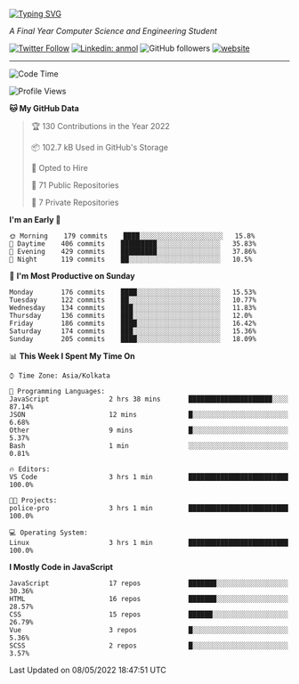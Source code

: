 [![Typing SVG](https://readme-typing-svg.herokuapp.com?lines=HI%2C+I'm+Tonal;I'm+a+MEVN+Stack+Developer)](https://git.io/typing-svg)

<p><em>A Final Year Computer Science and Engineering Student</em></p>

[![Twitter Follow](https://img.shields.io/twitter/follow/tonalmathew?style=flat)](https://twitter.com/intent/follow?screen_name=tonalmathew)
[![Linkedin: anmol](https://img.shields.io/badge/tonal-mathew?style=flat-square&logo=Linkedin&logoColor=white&link=https://www.linkedin.com/in/tonal-mathew/)](https://www.linkedin.com/in/tonal-mathew/)
![GitHub followers](https://img.shields.io/github/followers/tonalmathew?label=Follow&style=social)
[![website](https://img.shields.io/badge/Website-46a2f1.svg?&style=flat-square&logo=Google-Chrome&logoColor=white&link=http://tonalmathew.github.io/)](http://tonalmathew.github.io/)

---
<!--START_SECTION:waka-->
![Code Time](http://img.shields.io/badge/Code%20Time-0-blue)

![Profile Views](http://img.shields.io/badge/Profile%20Views-0-blue)

**🐱 My GitHub Data** 

> 🏆 130 Contributions in the Year 2022
 > 
> 📦 102.7 kB Used in GitHub's Storage 
 > 
> 💼 Opted to Hire
 > 
> 📜 71 Public Repositories 
 > 
> 🔑 7 Private Repositories  
 > 
**I'm an Early 🐤** 

```text
🌞 Morning    179 commits    ████░░░░░░░░░░░░░░░░░░░░░   15.8% 
🌆 Daytime    406 commits    █████████░░░░░░░░░░░░░░░░   35.83% 
🌃 Evening    429 commits    █████████░░░░░░░░░░░░░░░░   37.86% 
🌙 Night      119 commits    ██░░░░░░░░░░░░░░░░░░░░░░░   10.5%

```
📅 **I'm Most Productive on Sunday** 

```text
Monday       176 commits    ████░░░░░░░░░░░░░░░░░░░░░   15.53% 
Tuesday      122 commits    ██░░░░░░░░░░░░░░░░░░░░░░░   10.77% 
Wednesday    134 commits    ███░░░░░░░░░░░░░░░░░░░░░░   11.83% 
Thursday     136 commits    ███░░░░░░░░░░░░░░░░░░░░░░   12.0% 
Friday       186 commits    ████░░░░░░░░░░░░░░░░░░░░░   16.42% 
Saturday     174 commits    ███░░░░░░░░░░░░░░░░░░░░░░   15.36% 
Sunday       205 commits    ████░░░░░░░░░░░░░░░░░░░░░   18.09%

```


📊 **This Week I Spent My Time On** 

```text
⌚︎ Time Zone: Asia/Kolkata

💬 Programming Languages: 
JavaScript               2 hrs 38 mins       █████████████████████░░░░   87.14% 
JSON                     12 mins             █░░░░░░░░░░░░░░░░░░░░░░░░   6.68% 
Other                    9 mins              █░░░░░░░░░░░░░░░░░░░░░░░░   5.37% 
Bash                     1 min               ░░░░░░░░░░░░░░░░░░░░░░░░░   0.81%

🔥 Editors: 
VS Code                  3 hrs 1 min         █████████████████████████   100.0%

🐱‍💻 Projects: 
police-pro               3 hrs 1 min         █████████████████████████   100.0%

💻 Operating System: 
Linux                    3 hrs 1 min         █████████████████████████   100.0%

```

**I Mostly Code in JavaScript** 

```text
JavaScript               17 repos            ███████░░░░░░░░░░░░░░░░░░   30.36% 
HTML                     16 repos            ███████░░░░░░░░░░░░░░░░░░   28.57% 
CSS                      15 repos            ██████░░░░░░░░░░░░░░░░░░░   26.79% 
Vue                      3 repos             █░░░░░░░░░░░░░░░░░░░░░░░░   5.36% 
SCSS                     2 repos             █░░░░░░░░░░░░░░░░░░░░░░░░   3.57%

```



 Last Updated on 08/05/2022 18:47:51 UTC
<!--END_SECTION:waka-->
